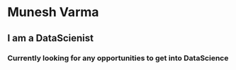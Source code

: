# Munesh Varma
## I am a DataScienist
### Currently looking for any opportunities to get into DataScience
